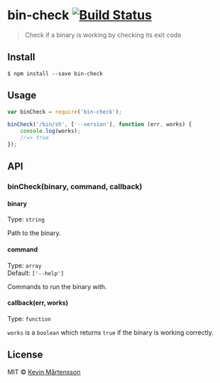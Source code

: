 # bin-check [![Build Status](https://travis-ci.org/kevva/bin-check.svg?branch=master)](https://travis-ci.org/kevva/bin-check)

> Check if a binary is working by checking its exit code


## Install

```
$ npm install --save bin-check
```


## Usage

```js
var binCheck = require('bin-check');

binCheck('/bin/sh', ['--version'], function (err, works) {
	console.log(works);
	//=> true
});
```


## API

### binCheck(binary, command, callback)

#### binary

Type: `string`

Path to the binary.

#### command

Type: `array`  
Default: `['--help']`

Commands to run the binary with.

#### callback(err, works)

Type: `function`

`works` is a `boolean` which returns `true` if the binary is working correctly.


## License

MIT © [Kevin Mårtensson](https://github.com/kevva)
